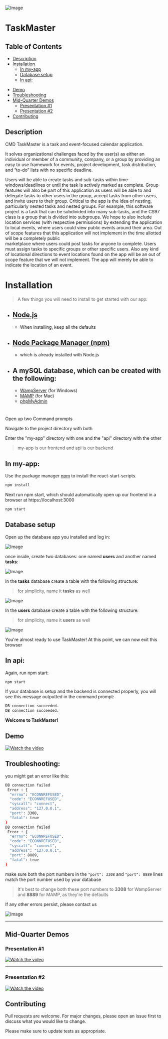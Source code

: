 ![Image](/img/logo.png)

# TaskMaster 

## Table of Contents
* [Description](#description)
* [Installation](#Installation)
  * [In my-app](#In-my-app:)
  * [Database setup](#Database-setup:)
  * [In api:](#**In-api**:)
- [Demo](#demo)
- [Troubleshooting](#Troubleshooting)
- [Mid-Quarter Demos](#Mid-Quarter-Demos)
    * [Presentation #1](#Presentation-#1)
    * [Presentation #2](#Presentation-#2)
- [Contributing](#Contributing)

## Description
 CMD TaskMaster is a task and event-focused calendar application. 
          
It solves organizational challenges faced by the user(s) as either an individual or member of a community, company, or a group by providing an easy to use framework for events, project development, task distribution, and “to-do” lists with no specific deadline.

Users will be able to create tasks and sub-tasks within time-windows/deadlines 
or until the task is actively marked as complete. Group features will also be part 
of this application as users will be able to and delegate tasks to other users 
in the group, accept tasks from other users, and invite users to their group. 
Critical to the app is the idea of nesting, particularly nested tasks and nested groups. 
For example, this software project is a task that can be subdivided into many sub-tasks, 
and the CS97 class is a group that is divided into subgroups. We hope to also include 
location services (with respective permissions) by extending the application to local 
events, where users could view public events around their area. Out of scope features 
that this application will not implement in the time allotted will be a completely public     
marketplace where users could post tasks for anyone to complete. Users must assign tasks 
to specific groups or other specific users. Also any kind of locational directions to 
event locations found on the app will be an out of scope feature that we will not implement. 
The app will merely be able to indicate the location of an event.
          
# Installation

> A few things you will need to install to get started with our app:

* [Node.js](https://nodejs.org/en/download/)
    -
    - When installing, keep all the defaults
* [Node Package Manager (npm)](https://www.npmjs.com/get-npm) 
    -
    - which is already installed with Node.js
* A mySQL database, which can be created with the following:
    -
    - [WampServer](https://sourceforge.net/projects/wampserver/) (for Windows)
    - [MAMP](https://www.mamp.info/en/downloads/) (for Mac)
    - [phpMyAdmin](https://www.phpmyadmin.net/)



#

Open up two Command prompts

Navigate to the project directory with both

Enter the "my-app" directory with one and the "api" directory with the other

> my-app is our frontend and api is our backend

## **In my-app**:

Use the package manager [npm](https://www.npmjs.com/get-npm) to install the react-start-scripts.

```bash
npm install
```

Next run npm start, which should automatically open up our frontend in a browser at https://localhost:3000

```bash
npm start
```

## **Database setup**

Open up the database app you installed and log in:

![Image](/img/databaselogin.jpg)

once inside, create two databases: one named **users** and another named **tasks**:

![Image](/img/database1.png)

In the **tasks** database create a table with the following structure: 

> for simplicity, name it **tasks** as well

![Image](/img/databasetasks.jpg)

In the **users** database create a table with the following structure: 

> for simplicity, name it **users** as well

![Image](/img/databaseusers.jpg)

You're almost ready to use TaskMaster!
At this point, we can now exit this browser

## **In api**:

Again, run npm start:
```bash
npm start
```

If your database is setup and the backend is connected properly, you will see this message outputted in the command prompt:
```bash
DB connection succeeded.
DB connection succeeded.
```

**Welcome to TaskMaster!**

## **Demo**

[![Watch the video](https://img.youtube.com/vi/A7cm_KLtnC4/maxresdefault.jpg)](https://youtu.be/A7cm_KLtnC4)


## **Troubleshooting**:

you might get an error like this:
```bash
DB connection failed
 Error : {
  "errno": "ECONNREFUSED",
  "code": "ECONNREFUSED",
  "syscall": "connect",
  "address": "127.0.0.1",
  "port": 3308,
  "fatal": true
}
DB connection failed
 Error : {
  "errno": "ECONNREFUSED",
  "code": "ECONNREFUSED",
  "syscall": "connect",
  "address": "127.0.0.1",
  "port": 8889,
  "fatal": true
}
```
make sure both the port numbers in the `"port": 3308` and `"port": 8889` lines match the port number used by your database 

> It's best to change both these port numbers to **3308** for WampServer and **8889** for MAMP, as they're the defaults

If any other errors persist, please contact us

![Image](/img/TMContact.jpg)

---

## Mid-Quarter Demos

### Presentation #1
[![Watch the video](https://img.youtube.com/vi/W_7tX75a0oQ/maxresdefault.jpg)](https://www.youtube.com/watch?v=W_7tX75a0oQ)

---

### Presentation #2
[![Watch the video](https://img.youtube.com/vi/Y4Ebtd4wPCY/maxresdefault.jpg)](https://www.youtube.com/watch?v=Y4Ebtd4wPCY)

## Contributing
Pull requests are welcome. For major changes, please open an issue first to discuss what you would like to change.

Please make sure to update tests as appropriate.

